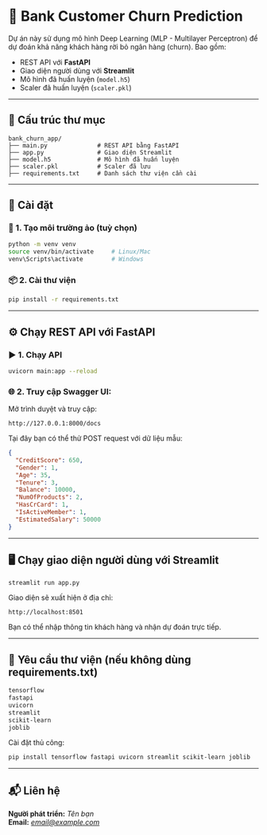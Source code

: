 # 🧠 Bank Customer Churn Prediction

Dự án này sử dụng mô hình Deep Learning (MLP - Multilayer Perceptron) để dự đoán khả năng khách hàng rời bỏ ngân hàng (churn). Bao gồm:
- REST API với **FastAPI**
- Giao diện người dùng với **Streamlit**
- Mô hình đã huấn luyện (`model.h5`)
- Scaler đã huấn luyện (`scaler.pkl`)

---

## 📁 Cấu trúc thư mục

```
bank_churn_app/
├── main.py              # REST API bằng FastAPI
├── app.py               # Giao diện Streamlit
├── model.h5             # Mô hình đã huấn luyện
├── scaler.pkl           # Scaler đã lưu
├── requirements.txt     # Danh sách thư viện cần cài
```

---

## 🚀 Cài đặt

### 🔧 1. Tạo môi trường ảo (tuỳ chọn)
```bash
python -m venv venv
source venv/bin/activate     # Linux/Mac
venv\Scripts\activate        # Windows
```

### 📦 2. Cài thư viện
```bash
pip install -r requirements.txt
```

---

## ⚙️ Chạy REST API với FastAPI

### ▶️ 1. Chạy API
```bash
uvicorn main:app --reload
```

### 🌐 2. Truy cập Swagger UI:
Mở trình duyệt và truy cập:

```
http://127.0.0.1:8000/docs
```

Tại đây bạn có thể thử POST request với dữ liệu mẫu:

```json
{
  "CreditScore": 650,
  "Gender": 1,
  "Age": 35,
  "Tenure": 3,
  "Balance": 10000,
  "NumOfProducts": 2,
  "HasCrCard": 1,
  "IsActiveMember": 1,
  "EstimatedSalary": 50000
}
```

---

## 🖥️ Chạy giao diện người dùng với Streamlit

```bash
streamlit run app.py
```

Giao diện sẽ xuất hiện ở địa chỉ:

```
http://localhost:8501
```

Bạn có thể nhập thông tin khách hàng và nhận dự đoán trực tiếp.

---

## 📌 Yêu cầu thư viện (nếu không dùng requirements.txt)

```txt
tensorflow
fastapi
uvicorn
streamlit
scikit-learn
joblib
```

Cài đặt thủ công:
```bash
pip install tensorflow fastapi uvicorn streamlit scikit-learn joblib
```

---

## 📬 Liên hệ

**Người phát triển:** *Tên bạn*  
**Email:** *email@example.com*
